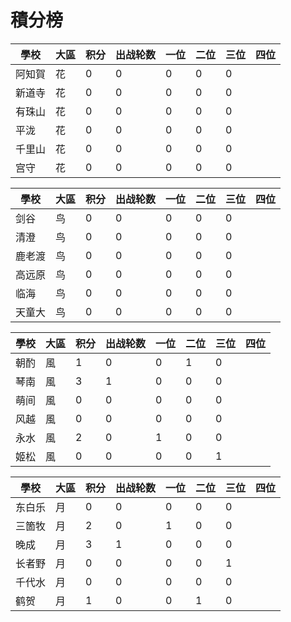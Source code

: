 # 積分榜


|學校|大區|积分|出战轮数|一位|二位|三位|四位|
|----|----|--|-|-|-|-|-|
|阿知賀|花|0|0|0|0|0|
|新道寺|花|0|0|0|0|0|
|有珠山|花|0|0|0|0|0|
|平泷|花|0|0|0|0|0|
|千里山|花|0|0|0|0|0|
|宫守|花|0|0|0|0|0|


|學校|大區|积分|出战轮数|一位|二位|三位|四位|
|----|----|--|-|-|-|-|-|
|剑谷|鸟|0|0|0|0|0|
|清澄|鸟|0|0|0|0|0|
|鹿老渡|鸟|0|0|0|0|0|
|高远原|鸟|0|0|0|0|0|
|临海|鸟|0|0|0|0|0|
|天童大|鸟|0|0|0|0|0|


|學校|大區|积分|出战轮数|一位|二位|三位|四位|
|----|----|--|-|-|-|-|-|
|朝酌|風|1|0|0|1|0|
|琴南|風|3|1|0|0|0|
|萌间|風|0|0|0|0|0|
|风越|風|0|0|0|0|0|
|永水|風|2|0|1|0|0|
|姬松|風|0|0|0|0|1|


|學校|大區|积分|出战轮数|一位|二位|三位|四位|
|----|----|-|-|-|--|-|-|
|东白乐|月|0|0|0|0|0|
|三箇牧|月|2|0|1|0|0|
|晚成|月|3|1|0|0|0|
|长者野|月|0|0|0|0|1|
|千代水|月|0|0|0|0|0|
|鹤贺|月|1|0|0|1|0|
